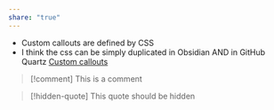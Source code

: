```yaml
---
share: "true"
---
```

- Custom callouts are defined by CSS
- I think the css can be simply duplicated in Obsidian AND in GitHub Quartz [Custom callouts](https://github.com/STROUDICOUS/My_Quartz/blob/v4/quartz/styles/custom/callouts.scss)


> [!comment]
>  This is a comment


> [!hidden-quote]
> This quote should be hidden



